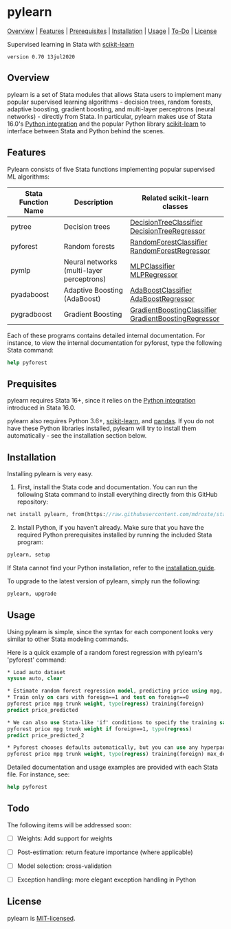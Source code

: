 
pylearn
=================================

[Overview](#overview)
| [Features](#features)
| [Prerequisites](#prerequisites)
| [Installation](#installation)
| [Usage](#usage)
| [To-Do](#todo)
| [License](#license)

Supervised learning in Stata with [scikit-learn](https://scikit-learn.org)

`version 0.70 13jul2020`


Overview
---------------------------------

pylearn is a set of Stata modules that allows Stata users to implement many popular supervised learning algorithms - decision trees, random forests, adaptive boosting, gradient boosting, and multi-layer perceptrons (neural networks) - directly from Stata. In particular, pylearn makes use of Stata 16.0's [Python integration](https://www.stata.com/new-in-stata/python-integration/) and the popular Python library [scikit-learn](https://scikit-learn.org) to interface between Stata and Python behind the scenes. 


Features
---------------------------------

Pylearn consists of five Stata functions implementing popular supervised ML algorithms:


| Stata Function Name     | Description                               | Related scikit-learn classes                     | 
| ------------ | -----------                               | ------------------------------                    |
| pytree       | Decision trees                          |  [DecisionTreeClassifier](https://scikit-learn.org/stable/modules/generated/sklearn.tree.DecisionTreeClassifier.html)<br>[DecisionTreeRegressor](https://scikit-learn.org/stable/modules/generated/sklearn.tree.DecisionTreeRegressor.html)    |
| pyforest     | Random forests                            |  [RandomForestClassifier](https://scikit-learn.org/stable/modules/generated/sklearn.ensemble.RandomForestClassifier.html)<br>[RandomForestRegressor](https://scikit-learn.org/stable/modules/generated/sklearn.ensemble.RandomForestRegressor.html)    | 
| pymlp        | Neural networks (multi-layer perceptrons) |  [MLPClassifier](https://scikit-learn.org/stable/modules/generated/sklearn.neural_network.MLPClassifier.html)<br>[MLPRegressor](https://scikit-learn.org/stable/modules/generated/sklearn.neural_network.MLPRegressor.html)    |
| pyadaboost   | Adaptive Boosting (AdaBoost)               |  [AdaBoostClassifier](https://scikit-learn.org/stable/modules/generated/sklearn.ensemble.AdaBoostClassifier.html)<br>[AdaBoostRegressor](https://scikit-learn.org/stable/modules/generated/sklearn.ensemble.AdaBoostRegressor.html)    |
| pygradboost  | Gradient Boosting      |  [GradientBoostingClassifier](https://scikit-learn.org/stable/modules/generated/sklearn.ensemble.GradientBoostingClassifier.html)<br>[GradientBoostingRegressor](https://scikit-learn.org/stable/modules/generated/sklearn.ensemble.GradientBoostingRegressor.html)    |

Each of these programs contains detailed internal documentation. For instance, to view the internal documentation for pyforest, type the following Stata command:
```stata
help pyforest
```


Prequisites
---------------------------------

pylearn requires Stata 16+, since it relies on the [Python integration](https://www.stata.com/new-in-stata/python-integration/) introduced in Stata 16.0. 

pylearn also requires Python 3.6+, [scikit-learn](https://scikit-learn.org), and [pandas](https://pandas.pydata.org/). If you do not have these Python libraries installed, pylearn will try to install them automatically - see the installation section below.



Installation
---------------------------------

Installing pylearn is very easy.

1. First, install the Stata code and documentation. You can run the following Stata command to install everything directly from this GitHub repository:
```stata
net install pylearn, from(https://raw.githubusercontent.com/mdroste/stata-pylearn/master/src/) replace
```

2. Install Python, if you haven't already. Make sure that you have the required Python prerequisites installed by running the included Stata program:
```stata
pylearn, setup
```

If Stata cannot find your Python installation, refer to the [installation guide](docs/install.md).

To upgrade to the latest version of pylearn, simply run the following:
```stata
pylearn, upgrade
```


Usage
---------------------------------

Using pylearn is simple, since the syntax for each component looks very similar to other Stata modeling commands.

Here is a quick example of a random forest regression with pylearn's 'pyforest' command:

```stata
* Load auto dataset
sysuse auto, clear

* Estimate random forest regression model, predicting price using mpg, trunk, and weight
* Train only on cars with foreign==1 and test on foreign==0
pyforest price mpg trunk weight, type(regress) training(foreign)
predict price_predicted

* We can also use Stata-like 'if' conditions to specify the training sample, but we won't get out-of-sample RMSE in that case
pyforest price mpg trunk weight if foreign==1, type(regress) 
predict price_predicted_2

* Pyforest chooses defaults automatically, but you can use any hyperparameter scikit-learn can
pyforest price mpg trunk weight, type(regress) training(foreign) max_depth(5) min_samples_split(4)
```

Detailed documentation and usage examples are provided with each Stata file. For instance, see:
```stata
help pyforest
```


Todo
---------------------------------

The following items will be addressed soon:

- [ ] Weights: Add support for weights
- [ ] Post-estimation: return feature importance (where applicable)
- [ ] Model selection: cross-validation
- [ ] Exception handling: more elegant exception handling in Python


License
---------------------------------

pylearn is [MIT-licensed](https://github.com/mdroste/stata-pylearn/blob/master/LICENSE).
